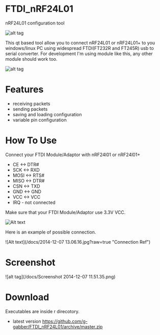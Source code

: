 FTDI_nRF24L01
=============

nRF24L01 configuration tool


![alt tag](http://ecx.images-amazon.com/images/I/519-VsWyIPL._SY300_.jpg)

This qt based tool allow you to connect nRF24L01 or nRF24L01+ to you windows/linux PC using widespread FTDI(FT232R and FT245R) usb to serial converter.
For development I'm using module like this, any other module should work too.

![alt tag](http://i00.i.aliimg.com/photo/v1/705790468/FT232RL_module_USB_to_TTL_UART_3.jpg)

Features
========

- receiving packets
- sending packets
- saving and loading configuration
- variable pin configuration

How To Use
==========

Connect your FTDI Module/Adaptor with nRF24l01 or nRF24l01+

- CE <-> DTR#
- SCK <-> RXD
- MOSI <-> RTS#
- MISO <-> DTR#
- CSN <-> TXD
- GND <-> GND
- VCC <-> VCC
- IRQ - not connected

Make sure that your FTDI Module/Adaptor use 3.3V VCC.

![Alt text](http://arduino-info.wikispaces.com/file/view/24L01Pinout-800.jpg/243330999/24L01Pinout-800.jpg "Connection Ref")


Here is an example of possible connection.

![Alt text](/docs/2014-12-07 13.06.16.jpg?raw=true "Connection Ref")

Screenshot
==========

![alt tag](/docs/Screenshot 2014-12-07 11.51.35.png)


Download
========
Executables are inside r direcotory.

- latest version https://github.com/g-gabber/FTDI_nRF24L01/archive/master.zip

